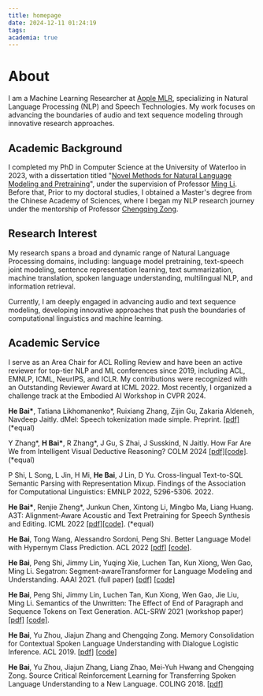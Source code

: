 ```yaml
---
title: homepage
date: 2024-12-11 01:24:19
tags:
academia: true
---
```

# About

I am a Machine Learning Researcher at [Apple MLR](https://machinelearning.apple.com/), specializing in Natural Language Processing (NLP) and Speech Technologies. My work focuses on advancing the boundaries of audio and text sequence modeling through innovative research approaches.

## Academic Background
I completed my PhD in Computer Science at the University of Waterloo in 2023, with a dissertation titled "[Novel Methods for Natural Language Modeling and Pretraining](https://uwspace.uwaterloo.ca/items/7f8262f0-325b-4623-8996-edcd8fdbd780)", under the supervision of Professor [Ming Li](https://scholar.google.ca/citations?user=oGgPXFEAAAAJ&hl=en). Before that,
Prior to my doctoral studies, I obtained a Master's degree from the Chinese Academy of Sciences, where I began my NLP research journey under the mentorship of Professor [Chengqing Zong](https://scholar.google.com.hk/citations?user=l8lvKOQAAAAJ&hl=en).

## Research Interest
My research spans a broad and dynamic range of Natural Language Processing domains, including: language model pretraining, text-speech joint modeling, sentence representation learning, text summarization, machine translation, spoken language understanding, multilingual NLP, and information retrieval. 

Currently, I am deeply engaged in advancing audio and text sequence modeling, developing innovative approaches that push the boundaries of computational linguistics and machine learning.

## Academic Service
I serve as an Area Chair for ACL Rolling Review and have been an active reviewer for top-tier NLP and ML conferences since 2019, including ACL, EMNLP, ICML, NeurIPS, and ICLR. My contributions were recognized with an Outstanding Reviewer Award at ICML 2022. Most recently, I organized a challenge track at the Embodied AI Workshop in CVPR 2024. 

<!-- 
I am one of the challenge organizers of Embodied AI Workshop in CVPR 2024.  -->

<!-- 
My past works concern modeling text and speech sequences to achieve lower perplexity, better generation, and benefit downstream language tasks; specifically, we address the problem of modeling text and text-speech sequences with Transformer-based language models. My favorite works during my Ph.D. study are [Segment-Aware Language Modeling](https://arxiv.org/abs/2004.14996), [Hypernym-Instructed Language Modeling](arxiv.org/abs/2203.10692), and [Alignment-Aware Acoustic and Text Modeling](arxiv.org/abs/2203.09690).  -->


**He Bai\***, Tatiana Likhomanenko\*, Ruixiang Zhang, Zijin Gu, Zakaria Aldeneh, Navdeep Jaitly. dMel: Speech tokenization made simple. Preprint.  [[pdf]](https://arxiv.org/abs/2407.15835) (*equal)

Y Zhang\*, **H Bai\***, R Zhang\*, J Gu, S Zhai, J Susskind, N Jaitly. How Far Are We from Intelligent Visual Deductive Reasoning? COLM 2024 [[pdf]](https://arxiv.org/abs/2403.04732)[[code]](https://github.com/apple/ml-rpm-bench). (*equal)

P Shi, L Song, L Jin, H Mi, **He Bai**, J Lin, D Yu. Cross-lingual Text-to-SQL Semantic Parsing with Representation Mixup. Findings of the Association for Computational Linguistics: EMNLP 2022, 5296-5306. 2022.

**He Bai\***, Renjie Zheng\*, Junkun Chen, Xintong Li, Mingbo Ma, Liang Huang. A3T: Alignment-Aware Acoustic and Text Pretraining for Speech Synthesis and Editing.  ICML 2022 [[pdf]](https://arxiv.org/abs/2203.09690)[[code]](https://github.com/richardbaihe/a3t). (*equal)

**He Bai**, Tong Wang, Alessandro Sordoni, Peng Shi. Better Language Model with Hypernym Class Prediction. ACL 2022 [[pdf]](https://openreview.net/pdf?id=YjZH6EpuSY) [[code]](https://github.com/richardbaihe/robustLM).

**He Bai**, Peng Shi, Jimmy Lin, Yuqing Xie, Luchen Tan, Kun Xiong, Wen Gao, Ming Li. Segatron: Segment-awareTransformer for Language Modeling and Understanding. AAAI 2021. (full paper) [[pdf]](https://arxiv.org/abs/2004.14996) [[code]](https://github.com/rsvp-ai/segatron_aaai)

**He Bai**, Peng Shi, Jimmy Lin, Luchen Tan, Kun Xiong, Wen Gao, Jie Liu, Ming Li. Semantics of the Unwritten: The Effect of End of Paragraph and Sequence Tokens on Text Generation. ACL-SRW 2021 (workshop paper) [[pdf]](https://arxiv.org/pdf/2004.02251.pdf) [[code]](https://github.com/rsvp-ai/semantic_unwritten).


**He Bai**, Yu Zhou, Jiajun Zhang and Chengqing Zong. Memory Consolidation for Contextual Spoken Language Understanding with Dialogue Logistic Inference. ACL 2019. [[pdf]](https://arxiv.org/pdf/1906.01788.pdf) [[code]](https://github.com/richardbaihe/conslu)


**He Bai**, Yu Zhou, Jiajun Zhang, Liang Zhao, Mei-Yuh Hwang and Chengqing Zong. Source Critical Reinforcement Learning for Transferring Spoken Language Understanding to a New Language. COLING 2018. [[pdf]](https://arxiv.org/pdf/1808.06167.pdf) 





